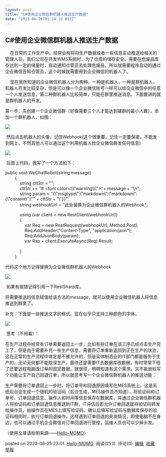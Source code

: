 ```yaml
---
layout: post
title: "C#使用企业微信群机器人推送生产数据"
date: "2023-06-26T01:24:12.852Z"
---
```

C#使用企业微信群机器人推送生产数据
------------------

    在日常的工作生产中，经常会有将将生产数据或者一些信息主动推送给相关的管理人员，我们公司在开发WMS系统时，为了仓库的储存安全，需要在危废品库存达到一定的储量时，自动通知仓管员去处理危废品，所以就需要程序自动的通过企业微信告知仓管员，这个时候就需要用到企业微信的机器人了。

    现在我所知道的企业微信机器人分为两种，一种是机器人，一种是群机器人，机器人开发比较复杂，但是可以像一个企业微信账号一样可以给企业微信中的任意一个人发送信息，第二种群机器人比较简单，只能在群里推送消息。下面要讲的就是群机器人的开发。

第一步，先创建一个企业微信群（好像需要三个人才能达到建群的最小人数），添加一个群机器人，如图：

![](https://img2023.cnblogs.com/blog/2571183/202306/2571183-20230625230524188-565302624.png)

 然后点击机器人的头像，记住Webhook(这个很重要，记住一定要保密，不能发到网上，不然其他人可以通过这个利用机器人给企业微信群发任何信息)

![](https://img2023.cnblogs.com/blog/2571183/202306/2571183-20230625221813966-1540776989.png)

 后面上代码，我写了一个方法如下：

public void WeChatRobot(string message)  
        {  
            string cttStr = "";  
            cttStr += "# <font color=\\\\\\"warning\\\\\\">"+ message + "</font>\\n";  
            string param = "{\\"msgtype\\":\\"markdown\\",\\"markdown\\":{\\"content\\":\\"" + cttStr + "\\"}}";  
            string webhookUrl = "此处替换为企业微信群机器人的Webhook";  
  
            using (var client = new RestClient(webhookUrl))  
            {  
                var Req = new RestRequest(webhookUrl, Method.Post);  
                Req.AddHeader("Content-Type", "application/json");  
                Req.AddJsonBody(param);  
                var Rsp = client.ExecuteAsync(Req).Result;  
                  
            }  
        }

代码这个地方记得替换为企业微信群机器人的Webhook

![](https://img2023.cnblogs.com/blog/2571183/202306/2571183-20230625222539616-518668565.png)

 如果有报错记得引用一下RestSharp库。

将需要推送的信息赋值给该方法的message，就可以使用企业微信机器人将信息推送到群里了。

补充：下面是一些推送文字的格式，现在似乎只支持三种颜色的字体。

![](https://img2023.cnblogs.com/blog/2571183/202306/2571183-20230625223152455-1817978736.png)

 思考（不用看）：

在生产过程中经常有订单需要返回上一步，比如有些订单在该工序已经点击生产完工了，但是由于需要补充一些生产信息，需要将订单重新返回到正在生产的状态，这在正常的生产流程中肯定是不被允许的，但是实体制造业的IT部门都是服务于生产的，无论无何都不能耽误生产，最终还是需要IT去数据库改数据，有时常常下班了还要远程电脑改订单的固定数据，就很烦，明明知道有这个需求，又不能放权写个功能让生产自己回退订单，所以就思考写一个企业微信群机器人的推送功能：

生产需要将订单退回上一步时，将订单号和回退原因填写在MES系统上，这是系统后台会生成一个随机的验证码（后台生成，MES操作员不知道），将验证码和订单号、订单回退信息、操作人和时间等信息保存在数据库，并通过企业微信群机器人将验证码和订单回退信息推送到IT群，IT评估后若允许订单回退就将验证码转发给操作员，由操作员在MES上填写验证码，确认后填写验证码与数据库保存的验证码相同时，执行订单回退操作。这样遇到订单回退的突发情况，即使电脑不在身边，也可以通过手机企业微信对订单回退进行管控，运维人员也可以少掉头发。

（使用文章请标明来源——[Hello-MOMO](https://home.cnblogs.com/u/hello-momo/)）

posted on 2023-06-25 23:01  [Hello-MOMO](https://www.cnblogs.com/hello-momo/)  阅读(253)  评论(0)  [编辑](https://i.cnblogs.com/EditPosts.aspx?postid=17504219)  [收藏](javascript:void(0))  [举报](javascript:void(0))